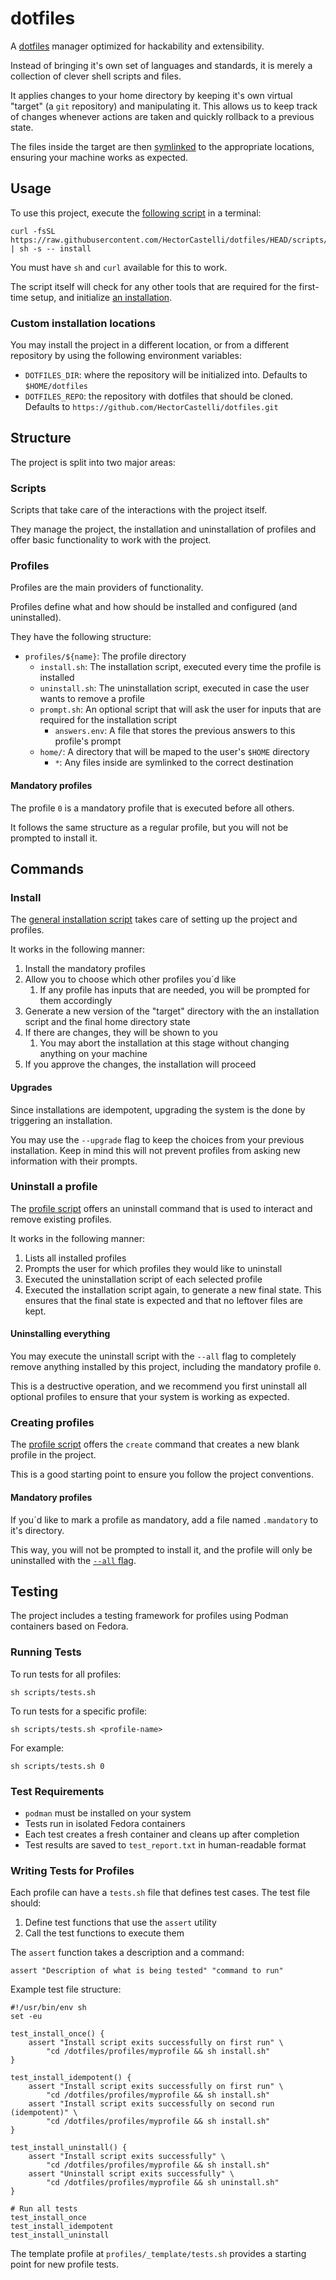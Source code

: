 # dotfiles

A [dotfiles](https://wiki.archlinux.org/title/Dotfiles) manager optimized for hackability and extensibility.

Instead of bringing it's own set of languages and standards, it is merely a collection of clever shell scripts and files.

It applies changes to your home directory by keeping it's own virtual "target" (a `git` repository) and manipulating it. This allows us to keep track of changes whenever actions are taken and quickly rollback to a previous state.

The files inside the target are then [symlinked](https://rm-rf.es/diferencias-entre-soft-symbolic-y-hard-links/) to the appropriate locations, ensuring your machine works as expected.

## Usage

To use this project, execute the [following script](./scripts/get.sh) in a terminal:

```shell
curl -fsSL https://raw.githubusercontent.com/HectorCastelli/dotfiles/HEAD/scripts/get.sh | sh -s -- install
```

You must have `sh` and `curl` available for this to work.

The script itself will check for any other tools that are required for the first-time setup, and initialize [an installation](#install).

### Custom installation locations

You may install the project in a different location, or from a different repository by using the following environment variables:

- `DOTFILES_DIR`: where the repository will be initialized into. Defaults to `$HOME/dotfiles`
- `DOTFILES_REPO`: the repository with dotfiles that should be cloned. Defaults to `https://github.com/HectorCastelli/dotfiles.git`

## Structure

The project is split into two major areas:

### Scripts

Scripts that take care of the interactions with the project itself.

They manage the project, the installation and uninstallation of profiles and offer basic functionality to work with the project.

### Profiles

Profiles are the main providers of functionality.

Profiles define what and how should be installed and configured (and uninstalled).

They have the following structure:

- `profiles/${name}`: The profile directory
    - `install.sh`: The installation script, executed every time the profile is installed
    - `uninstall.sh`: The uninstallation script, executed in case the user wants to remove a profile
    - `prompt.sh`: An optional script that will ask the user for inputs that are required for the installation script
      - `answers.env`: A file that stores the previous answers to this profile's prompt
    - `home/`: A directory that will be maped to the user's `$HOME` directory
        - `*`: Any files inside are symlinked to the correct destination

#### Mandatory profiles

The profile `0` is a mandatory profile that is executed before all others.

It follows the same structure as a regular profile, but you will not be prompted to install it.

## Commands

### Install

The [general installation script](./scripts/install.sh) takes care of setting up the project and profiles.

It works in the following manner:

1. Install the mandatory profiles
2. Allow you to choose which other profiles you´d like
   1. If any profile has inputs that are needed, you will be prompted for them accordingly
3. Generate a new version of the "target" directory with the an installation script and the final home directory state
4. If there are changes, they will be shown to you
   1. You may abort the installation at this stage without changing anything on your machine
5. If you approve the changes, the installation will proceed

#### Upgrades

Since installations are idempotent, upgrading the system is the done by triggering an installation.

You may use the `--upgrade` flag to keep the choices from your previous installation. Keep in mind this will not prevent profiles from asking new information with their prompts.

### Uninstall a profile

The [profile script](./scripts/profiles.sh) offers an uninstall command that is used to interact and remove existing profiles.

It works in the following manner:

1. Lists all installed profiles
2. Prompts the user for which profiles they would like to uninstall
3. Executed the uninstallation script of each selected profile
4. Executed the installation script again, to generate a new final state. This ensures that the final state is expected and that no leftover files are kept.

#### Uninstalling everything

You may execute the uninstall script with the `--all` flag to completely remove anything installed by this project, including the mandatory profile `0`.

This is a destructive operation, and we recommend you first uninstall all optional profiles to ensure that your system is working as expected.

### Creating profiles

The [profile script](./scripts/profiles.sh) offers the `create` command that creates a new blank profile in the project.

This is a good starting point to ensure you follow the project conventions.

#### Mandatory profiles

If you´d like to mark a profile as mandatory, add a file named `.mandatory` to it's directory.

This way, you will not be prompted to install it, and the profile will only be uninstalled with the [`--all` flag](#uninstalling-everything).

## Testing

The project includes a testing framework for profiles using Podman containers based on Fedora.

### Running Tests

To run tests for all profiles:

```shell
sh scripts/tests.sh
```

To run tests for a specific profile:

```shell
sh scripts/tests.sh <profile-name>
```

For example:

```shell
sh scripts/tests.sh 0
```

### Test Requirements

- `podman` must be installed on your system
- Tests run in isolated Fedora containers
- Each test creates a fresh container and cleans up after completion
- Test results are saved to `test_report.txt` in human-readable format

### Writing Tests for Profiles

Each profile can have a `tests.sh` file that defines test cases. The test file should:

1. Define test functions that use the `assert` utility
2. Call the test functions to execute them

The `assert` function takes a description and a command:

```shell
assert "Description of what is being tested" "command to run"
```

Example test file structure:

```shell
#!/usr/bin/env sh
set -eu

test_install_once() {
    assert "Install script exits successfully on first run" \
        "cd /dotfiles/profiles/myprofile && sh install.sh"
}

test_install_idempotent() {
    assert "Install script exits successfully on first run" \
        "cd /dotfiles/profiles/myprofile && sh install.sh"
    assert "Install script exits successfully on second run (idempotent)" \
        "cd /dotfiles/profiles/myprofile && sh install.sh"
}

test_install_uninstall() {
    assert "Install script exits successfully" \
        "cd /dotfiles/profiles/myprofile && sh install.sh"
    assert "Uninstall script exits successfully" \
        "cd /dotfiles/profiles/myprofile && sh uninstall.sh"
}

# Run all tests
test_install_once
test_install_idempotent
test_install_uninstall
```

The template profile at `profiles/_template/tests.sh` provides a starting point for new profile tests.